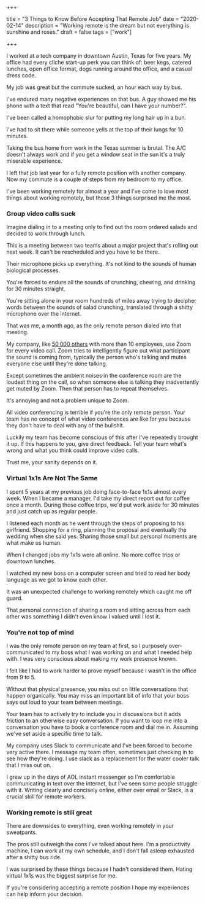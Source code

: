 +++

title = "3 Things to Know Before Accepting That Remote Job"
date = "2020-02-14"
description = "Working remote is the dream but not everything is sunshine and roses."
draft = false
tags = ["work"]

+++

I worked at a tech company in downtown Austin, Texas for five years. My office had every cliche start-up perk you can think of: beer kegs, catered lunches, open office format, dogs running around the office, and a casual dress code.

My job was great but the commute sucked, an hour each way by bus.

I've endured many negative experiences on that bus. A guy showed me his phone with a text that read "You're beautiful, can I have your number?".

I've been called a homophobic slur for putting my long hair up in a bun.

I've had to sit there while someone yells at the top of their lungs for 10 minutes.

Taking the bus home from work in the Texas summer is brutal. The A/C doesn't always work and if you get a window seat in the sun it's a truly miserable experience.

I left that job last year for a fully remote position with another company. Now my commute is a couple of steps from my bedroom to my office.

I've been working remotely for almost a year and I've come to love most things about working remotely, but these 3 things surprised me the most.

### Group video calls suck

Imagine dialing in to a meeting only to find out the room ordered salads and decided to work through lunch.

This is a meeting between two teams about a major project that's rolling out next week. It can't be rescheduled and you have to be there.

Their microphone picks up everything. It's not kind to the sounds of human biological processes.

You're forced to endure all the sounds of crunching, chewing, and drinking for 30 minutes straight.

You're sitting alone in your room hundreds of miles away trying to decipher words between the sounds of salad crunching, translated through a shitty microphone over the internet.

That was me, a month ago, as the only remote person dialed into that meeting.

My company, like [50,000 others](https://medium.com/@alexfclayton/zoom-ipo-s-1-breakdown-119249acadd3) with more than 10 employees, use Zoom for every video call. Zoom tries to intelligently figure out what participant the sound is coming from, typically the person who's talking and mutes everyone else until they're done talking.

Except sometimes the ambient noises in the conference room are the loudest thing on the call, so when someone else is talking they inadvertently get muted by Zoom. Then that person has to repeat themselves.

It's annoying and not a problem unique to Zoom.

All video conferencing is terrible if you're the only remote person. Your team has no concept of what video conferences are like for you because they don't have to deal with any of the bullshit.

Luckily my team has become conscious of this after I've repeatedly brought it up. If this happens to you, give direct feedback. Tell your team what's wrong and what you think could improve video calls.

Trust me, your sanity depends on it.

### Virtual 1x1s Are Not The Same

I spent 5 years at my previous job doing face-to-face 1x1s almost every week. When I became a manager, I'd take my direct report out for coffee once a month. During those coffee trips, we'd put work aside for 30 minutes and just catch up as regular people.

I listened each month as he went through the steps of proposing to his girlfriend. Shopping for a ring, planning the proposal and eventually the wedding when she said yes. Sharing those small but personal moments are what make us human.

When I changed jobs my 1x1s were all online. No more coffee trips or downtown lunches.

I watched my new boss on a computer screen and tried to read her body language as we got to know each other.

It was an unexpected challenge to working remotely which caught me off guard.

That personal connection of sharing a room and sitting across from each other was something I didn't even know I valued until I lost it.

### You're not top of mind

I was the only remote person on my team at first, so I purposely over-communicated to my boss what I was working on and what I needed help with. I was very conscious about making my work presence known.

I felt like I had to work harder to prove myself because I wasn't in the office from 9 to 5.

Without that physical presence, you miss out on little conversations that happen organically. You may miss an important bit of info that your boss says out loud to your team between meetings.

Your team has to actively try to include you in discussions but it adds friction to an otherwise easy conversation. If you want to loop me into a conversation you have to book a conference room and dial me in. Assuming we've set aside a specific time to talk.

My company uses Slack to communicate and I've been forced to become very active there. I message my team often, sometimes just checking in to see how they're doing. I use slack as a replacement for the water cooler talk that I miss out on.

I grew up in the days of AOL instant messenger so I'm comfortable communicating in text over the internet, but I've seen some people struggle with it. Writing clearly and concisely online, either over email or Slack, is a crucial skill for remote workers.

### Working remote is still great

There are downsides to everything, even working remotely in your sweatpants.

The pros still outweigh the cons I've talked about here. I'm a productivity machine, I can work at my own schedule, and I don't fall asleep exhausted after a shitty bus ride.

I was surprised by these things because I hadn't considered them. Hating virtual 1x1s was the biggest surprise for me.

If you're considering accepting a remote position I hope my experiences can help inform your decision.